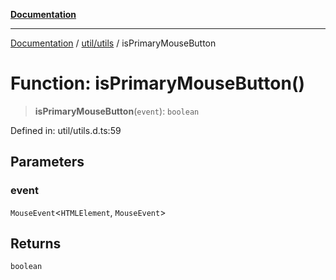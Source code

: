 [**Documentation**](../../../index.md)

***

[Documentation](../../../index.md) / [util/utils](../index.md) / isPrimaryMouseButton

# Function: isPrimaryMouseButton()

> **isPrimaryMouseButton**(`event`): `boolean`

Defined in: util/utils.d.ts:59

## Parameters

### event

`MouseEvent`\<`HTMLElement`, `MouseEvent`\>

## Returns

`boolean`
